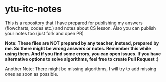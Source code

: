 # ytu-itc-notes

This is a repository that I have prepared for publishing my answers (flowcharts, codes etc.) and notes about CS lesson. Also you can publish your notes too (just fork and open PR)

**Note: These files are NOT prepared by any teacher, instead, prepared by me. So there might be wrong answers or notes. Remember this while using them. And if you find some errors, you can open issues. If you have alternative options to solve algorithms, feel free to create Pull Request :)**

Another Note: There might be missing algorithms, I will try to add missing ones as soon as possible.
